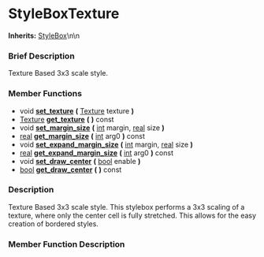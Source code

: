 #  StyleBoxTexture  
**Inherits:** [StyleBox](class_stylebox)\\n\\n
###  Brief Description  
Texture Based 3x3 scale style.

###  Member Functions 
  * void  **[set_texture](#set_texture)**  **(** [Texture](class_texture) texture  **)**
  * [Texture](class_texture)  **[get_texture](#get_texture)**  **(** **)** const
  * void  **[set_margin_size](#set_margin_size)**  **(** [int](class_int) margin, [real](class_real) size  **)**
  * [real](class_real)  **[get_margin_size](#get_margin_size)**  **(** [int](class_int) arg0  **)** const
  * void  **[set_expand_margin_size](#set_expand_margin_size)**  **(** [int](class_int) margin, [real](class_real) size  **)**
  * [real](class_real)  **[get_expand_margin_size](#get_expand_margin_size)**  **(** [int](class_int) arg0  **)** const
  * void  **[set_draw_center](#set_draw_center)**  **(** [bool](class_bool) enable  **)**
  * [bool](class_bool)  **[get_draw_center](#get_draw_center)**  **(** **)** const

###  Description  
Texture Based 3x3 scale style. This stylebox performs a 3x3 scaling of a texture, where only the center cell is fully stretched. This allows for the easy creation of bordered styles.

###  Member Function Description  
